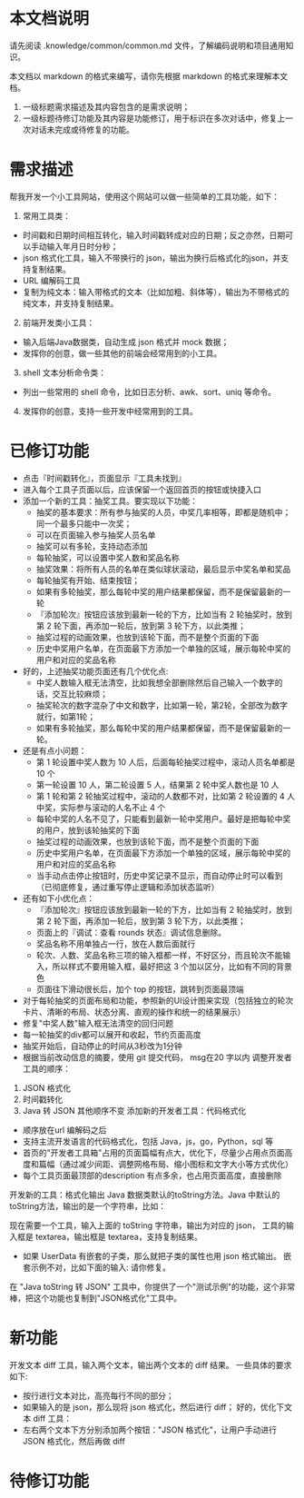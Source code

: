 # 本文档说明

请先阅读 .knowledge/common/common.md 文件，了解编码说明和项目通用知识。

本文档以 markdown 的格式来编写，请你先根据 markdown 的格式来理解本文档。

1. 一级标题需求描述及其内容包含的是需求说明；
2. 一级标题待修订功能及其内容是功能修订，用于标识在多次对话中，修复上一次对话未完成或待修复的功能。

# 需求描述

帮我开发一个小工具网站，使用这个网站可以做一些简单的工具功能，如下：
1. 常用工具类：
- 时间戳和日期时间相互转化，输入时间戳转成对应的日期；反之亦然，日期可以手动输入年月日时分秒；
- json 格式化工具，输入不带换行的 json，输出为换行后格式化的json，并支持复制结果。
- URL 编解码工具
- 复制为纯文本：输入带格式的文本（比如加粗、斜体等），输出为不带格式的纯文本，并支持复制结果。
2. 前端开发类小工具：
- 输入后端Java数据类，自动生成 json 格式并 mock 数据；
- 发挥你的创意，做一些其他的前端会经常用到的小工具。
3. shell 文本分析命令类：
- 列出一些常用的 shell 命令，比如日志分析、awk、sort、uniq 等命令。
4. 发挥你的创意，支持一些开发中经常用到的工具。

# 已修订功能
- 点击『时间戳转化』，页面显示『工具未找到』
- 进入每个工具子页面以后，应该保留一个返回首页的按钮或快捷入口
- 添加一个新的工具：抽奖工具。要实现以下功能：
    - 抽奖的基本要求：所有参与抽奖的人员，中奖几率相等，即都是随机中；同一个最多只能中一次奖；
    - 可以在页面输入参与抽奖人员名单
    - 抽奖可以有多轮，支持动态添加
    - 每轮抽奖，可以设置中奖人数和奖品名称
    - 抽奖效果：将所有人员的名单在类似球状滚动，最后显示中奖名单和奖品
    - 每轮抽奖有开始、结束按钮；
    - 如果有多轮抽奖，那么每轮中奖的用户结果都保留，而不是保留最新的一轮
    - 『添加轮次』按钮应该放到最新一轮的下方，比如当有 2 轮抽奖时，放到第 2 轮下面，再添加一轮后，放到第 3 轮下方，以此类推；
    - 抽奖过程的动画效果，也放到该轮下面，而不是整个页面的下面
    - 历史中奖用户名单，在页面最下方添加一个单独的区域，展示每轮中奖的用户和对应的奖品名称
- 好的，上述抽奖功能页面还有几个优化点:
    - 中奖人数输入框无法清空，比如我想全部删除然后自己输入一个数字的话，交互比较麻烦；
    - 抽奖轮次的数字混杂了中文和数字，比如第一轮，第2轮，全部改为数字就行，如第1轮；
    - 如果有多轮抽奖，那么每轮中奖的用户结果都保留，而不是保留最新的一轮。
- 还是有点小问题：
    - 第 1 轮设置中奖人数为 10 人后，后面每轮抽奖过程中，滚动人员名单都是 10 个
    - 第一轮设置 10 人，第二轮设置 5 人，结果第 2 轮中奖人数也是 10 人
    - 第 1 轮和第 2 轮抽奖过程中，滚动的人数都不对，比如第 2 轮设置的 4 人中奖，实际参与滚动的人名不止 4 个
    - 每轮中奖的人名不见了，只能看到最新一轮中奖用户。最好是把每轮中奖的用户，放到该轮抽奖的下面
    - 抽奖过程的动画效果，也放到该轮下面，而不是整个页面的下面
    - 历史中奖用户名单，在页面最下方添加一个单独的区域，展示每轮中奖的用户和对应的奖品名称
    - 当手动点击停止按钮时，历史中奖记录不显示，而自动停止时可以看到（已彻底修复，通过重写停止逻辑和添加状态监听）
- 还有如下小优化点：
    - 『添加轮次』按钮应该放到最新一轮的下方，比如当有 2 轮抽奖时，放到第 2 轮下面，再添加一轮后，放到第 3 轮下方，以此类推；
    - 页面上的『调试：查看 rounds 状态』调试信息删除。
    - 奖品名称不用单独占一行，放在人数后面就行
    - 轮次、人数、奖品名称三项的输入框都一样，不好区分，而且轮次不能输入，所以样式不要用输入框，最好把这 3 个加以区分，比如有不同的背景色
    - 页面往下滑动很长后，加个 top 的按钮，跳转到页面最顶端
- 对于每轮抽奖的页面布局和功能，参照新的UI设计图来实现（包括独立的轮次卡片、清晰的布局、状态分离、直观的操作和统一的结果展示）
- 修复"中奖人数"输入框无法清空的回归问题
- 每一轮抽奖的div都可以展开和收起，节约页面高度
- 抽奖开始后，自动停止的时间从3秒改为1分钟
- 根据当前改动信息的摘要，使用 git 提交代码， msg在20 字以内
调整开发者工具的顺序：
1. JSON 格式化
2. 时间戳转化
3. Java 转 JSON
其他顺序不变
添加新的开发者工具：代码格式化
- 顺序放在url 编解码之后
- 支持主流开发语言的代码格式化，包括 Java，js，go，Python，sql 等
- 首页的"开发者工具箱"占用的页面篇幅有点大，优化下，尽量少占用点页面高度和篇幅（通过减少间距、调整网格布局、缩小图标和文字大小等方式优化）
- 每个工具页面最顶部的description 有点多余，也占用页面高度，直接删除

开发新的工具：格式化输出 Java 数据类默认的toString方法。Java 中默认的toString方法，输出的是一个字符串，比如：

现在需要一个工具，输入上面的 toString 字符串，输出为对应的 json，
工具的输入框是 textarea，输出框是 textarea，支持复制结果。
- 如果 UserData 有嵌套的子类，那么就把子类的属性也用 json 格式输出。
嵌套示例不对，比如下面的输入:
请你修复。

在 "Java toString 转 JSON" 工具中，你提供了一个"测试示例"的功能，这个非常棒，把这个功能也复制到"JSON格式化"工具中。

# 新功能
开发文本 diff 工具，输入两个文本，输出两个文本的 diff 结果。
一些具体的要求如下:
- 按行进行文本对比，高亮每行不同的部分；
- 如果输入的是 json，那么现将 json 格式化，然后进行 diff；
好的，优化下文本 diff 工具：
- 左右两个文本下方分别添加两个按钮："JSON 格式化"，让用户手动进行 JSON 格式化，然后再做 diff
# 待修订功能




